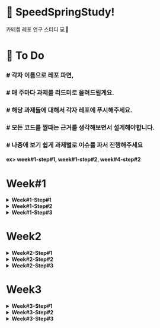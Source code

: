 # 👋 SpeedSpringStudy!

카테켐 레포 연구 스터디 💻🌱

# 🚀 To Do
### #  각자 이름으로 레포 파면,
### #  매 주마다 과제를 리드미로 올려드릴게요.
### #  해당 과제들에 대해서 각자 레포에 푸시해주세요.
### #  모든 코드를 짤때는 근거를 생각해보면서 설계해야합니다.
### #  나중에 보기 쉽게 과제별로 이슈를 파서 진행해주세요
#### ex> week#1-step#1, week#1-step#2, week#4-step#2
#
#
#

# Week#1
<details>
<summary><strong>Week#1-Step#1</strong></summary>

- [ ] **상품 조회**
    - 상품 목록을 조회하는 기능
    - HTTP 메서드: GET
    - 엔드포인트: `/api/products`

- [ ] **상품 추가**
    - 새로운 상품을 추가하는 기능
    - HTTP 메서드: POST
    - 엔드포인트: `/api/products`

- [ ] **상품 수정**
    - 기존 상품 정보를 수정하는 기능
    - HTTP 메서드: PUT
    - 엔드포인트: `/api/products/{id}`

- [ ] **상품 삭제**
    - 특정 ID를 가진 상품을 삭제하는 기능
    - HTTP 메서드: DELETE
    - 엔드포인트: `/api/products/{id}`
<img width="441" alt="스크린샷 2025-07-06 오후 4 14 29" src="https://github.com/user-attachments/assets/697fa6ec-77fc-4088-921c-01699bc34545" />

</details>


<details>
<summary><strong>Week#1-Step#2</strong></summary>

## step1 - 조회, 추가, 수정, 삭제 API
- [x] **상품 조회**
  - 상품 목록을 조회하는 기능
  - HTTP 메서드: GET
  - 엔드포인트: `/api/products`

- [x] **상품 추가**
  - 새로운 상품을 추가하는 기능
  - HTTP 메서드: POST
  - 엔드포인트: `/api/products`

- [x] **상품 수정**
  - 기존 상품 정보를 수정하는 기능
  - HTTP 메서드: PUT
  - 엔드포인트: `/api/products/{id}`

- [x] **상품 삭제**
  - 특정 ID를 가진 상품을 삭제하는 기능
  - HTTP 메서드: DELETE
  - 엔드포인트: `/api/products/{id}`

## step2 - 관리자 화면

- [ ] **상품 목록 화면**
  - 상품 목록을 화면에 표시하는 기능
  - HTML 페이지: `templates/products.html`
  - 접속 방법 : `localhost:8080/products`
  - 상품 목록과 오른쪽 상단의 상품 추가 버튼
  - 각 상품 우측 상품 수정 버튼과 상품 삭제 버튼

- [ ] **상품 추가 화면**
  - 새로운 상품을 추가하는 화면
  - HTML 페이지: `templates/product_form.html`
  - 폼을 통해 상품 정보를 입력받아 추가

- [ ] **상품 수정 화면**
  - 기존 상품 정보를 수정하는 화면
  - HTML 페이지: `templates/product_edit_form.html`
  - 폼을 통해 상품 정보를 입력받아 수정

- [ ] **AJAX를 통한 비동기 처리**
  - 상품 추가, 수정, 삭제 시 페이지 새로고침 없이 비동기로 처리
  - `fetch` API를 사용하여 서버와 통신
</details>

<details>
<summary><strong>Week#1-Step#3</strong></summary>
    
## step3 - JDBC 적용 및 리팩토링

### 기능 요구 사항
- JDBC를 사용하여 데이터를 H2 데이터베이스에 저장하고 관리한다.
- 상품 정보를 데이터베이스에 저장하고 조회, 수정, 삭제하는 기능을 구현한다.

### 구현 목록
- [x] **데이터베이스 테이블 생성**
  - `Product` 테이블 생성
- [x] **JDBC DAO 구현**
  - `ProductDao` 클래스 구현
- [x] **컨트롤러 리팩토링**
  - 기존의 `HashMap` 대신 데이터베이스를 사용하도록 `ProductController` 수정
- [x] **상품 추가/수정 시 DB 처리**
  - 상품 추가 및 수정 시 데이터베이스에 반영하도록 로직 수정
- [x] **상품 조회 시 DB 사용**
  - 상품 조회 시 데이터베이스에서 정보 조회
- [x] **상품 삭제 시 DB 사용**
  - 상품 삭제 시 데이터베이스에서 정보 삭제
</details>

# Week2

<details>
<summary><strong>Week#2-Step#1</strong></summary>

### step1 - 유효성 검사 및 예외처리

#### 기능 구현

1. 상품 추가, 수정 시 유효성 검사  
   - [ ] 상품 이름은 공백 포함 최대 15자까지 입력 가능  
   - [ ] 가능한 특수 문자: ( ), [ ], +, -, &, /, _  
   - [ ] "카카오"가 포함된 문구는 담당 MD와 협의한 경우에만 사용 가능  

</details>

<details>
<summary><strong>Week#2-Step#2</strong></summary>

### 로그인 및 회원가입

- [ ] email, password 를 통한 회원가입  
- [ ] 유저 정보를 기반으로 한 로그인  

#### 토큰 발급  
- [ ] 로그인이 완료된다면 토큰 제공 (bearer 방식 -> JWT 사용)

</details>

<details>
<summary><strong>Week#2-Step#3</strong></summary>

### 위시리스트 추가

- [ ] 유저 아이디로 식별 가능해야 함

</details>

# Week3
<details>
<summary><strong>Week#3-Step#1</strong></summary>

### 기존 코드 리팩토링
- [ ] 엔티티, 레포지토리 작성
- [ ] 그에 맞게 서비스 수정
- [ ] Dao 삭제

</details>


<details>
<summary><strong>Week#3-Step#2</strong></summary>

spring-gift-jpa

### step1 - JPA 적용

1. 기존 코드 리팩토링
    - [ ] 엔티티, 레포지토리 작성
    - [ ] 그에 맞게 서비스 수정
    - [ ] Dao 삭제

### step2 - 엔티티 모델링

1. 엔티티 연관 관계 설정
   - [ ] `Wish` 엔티티가 `User`, `Product` 참조하도록 함
   - [ ] `user_id`, `product_id`를 FK로 가지도록 설정

</details>


<details>
<summary><strong>Week#3-Step#3</strong></summary>

## 과제 진행 요구 사항

상품과 위시 리스트 보기에 페이지네이션을 구현한다.

- 대부분의 게시판은 모든 게시글을 한 번에 표시하지 않고 여러 페이지로 나누어 표시한다. 정렬 방법을 설정하여 보고 싶은 정보의 우선 순위를 정할 수도 있다.
- 페이지네이션은 원하는 정렬 방법, 페이지 크기 및 페이지에 따라 정보를 전달하는 방법이다.

## 프로그래밍 요구 사항

## 힌트

이를 직접 구현할 수도 있지만, 스프링 데이터는 **`Pageable`**이라는 객체를 제공하여 쉽게 구현할 수 있다. 또한 **`List`**, **`Slice`**, **`Page`** 등 다양한 반환 타입을 제공한다.

</details>



